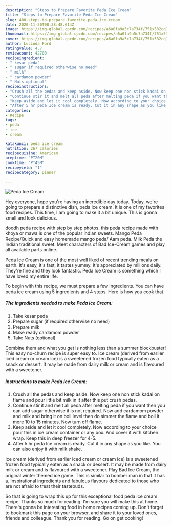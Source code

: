 ```yaml
---
description: "Steps to Prepare Favorite Peda Ice Cream"
title: "Steps to Prepare Favorite Peda Ice Cream"
slug: 400-steps-to-prepare-favorite-peda-ice-cream
date: 2020-11-30T08:38:48.614Z
image: https://img-global.cpcdn.com/recipes/a6a0fa9a5c7a734f/751x532cq70/peda-ice-cream-recipe-main-photo.jpg
thumbnail: https://img-global.cpcdn.com/recipes/a6a0fa9a5c7a734f/751x532cq70/peda-ice-cream-recipe-main-photo.jpg
cover: https://img-global.cpcdn.com/recipes/a6a0fa9a5c7a734f/751x532cq70/peda-ice-cream-recipe-main-photo.jpg
author: Lucinda Ford
ratingvalue: 4.7
reviewcount: 42700
recipeingredient:
- " kesar peda"
- " sugar if required otherwise no need"
- " milk"
- " cardamom powder"
- " Nuts optional"
recipeinstructions:
- "Crush all the pedas and keep aside. Now keep one non stick kadai on flame and pour little bit milk in it after this put crush pedas."
- "Continue stir it and melt all peda after melting peda if you want then you can add sugar otherwise it is not required. Now add cardamom powder and milk and bring it on boil level then do simmer the flame and boil it more 10 to 15 minutes. Now turn off flame."
- "Keep aside and let it cool completely. Now according to your choice pour this in ice cream container or any box. And cover it with kitchen wrap. Keep this in deep freezer for 4-5."
- "After 5 hr peda Ice cream is ready. Cut it in any shape as you like. You can also enjoy it with milk shake."
categories:
- Recipe
tags:
- peda
- ice
- cream

katakunci: peda ice cream 
nutrition: 267 calories
recipecuisine: American
preptime: "PT20M"
cooktime: "PT45M"
recipeyield: "1"
recipecategory: Dinner

---
```



![Peda Ice Cream](https://img-global.cpcdn.com/recipes/a6a0fa9a5c7a734f/751x532cq70/peda-ice-cream-recipe-main-photo.jpg)

Hey everyone, hope you're having an incredible day today. Today, we're going to prepare a distinctive dish, peda ice cream. It is one of my favorites food recipes. This time, I am going to make it a bit unique. This is gonna smell and look delicious.

doodh peda recipe with step by step photos. this peda recipe made with khoya or mawa is one of the popular indian sweets. Mango Peda Recipe/Quick and easy homemade mango peda/ Aam peda. Milk Peda the Indian traditional sweet. Meet characters of Bad Ice-Cream games and play all available parts online.

Peda Ice Cream is one of the most well liked of recent trending meals on earth. It's easy, it's fast, it tastes yummy. It's appreciated by millions daily. They're fine and they look fantastic. Peda Ice Cream is something which I have loved my entire life.


To begin with this recipe, we must prepare a few ingredients. You can have peda ice cream using 5 ingredients and 4 steps. Here is how you cook that.

<!--inarticleads1-->

##### The ingredients needed to make Peda Ice Cream:

1. Take  kesar peda
1. Prepare  sugar (if required otherwise no need)
1. Prepare  milk
1. Make ready  cardamom powder
1. Take  Nuts (optional)


Combine them and what you get is nothing less than a summer blockbuster! This easy no-churn recipe is super easy to. Ice cream (derived from earlier iced cream or cream ice) is a sweetened frozen food typically eaten as a snack or dessert. It may be made from dairy milk or cream and is flavoured with a sweetener. 

<!--inarticleads2-->

##### Instructions to make Peda Ice Cream:

1. Crush all the pedas and keep aside. Now keep one non stick kadai on flame and pour little bit milk in it after this put crush pedas.
1. Continue stir it and melt all peda after melting peda if you want then you can add sugar otherwise it is not required. Now add cardamom powder and milk and bring it on boil level then do simmer the flame and boil it more 10 to 15 minutes. Now turn off flame.
1. Keep aside and let it cool completely. Now according to your choice pour this in ice cream container or any box. And cover it with kitchen wrap. Keep this in deep freezer for 4-5.
1. After 5 hr peda Ice cream is ready. Cut it in any shape as you like. You can also enjoy it with milk shake.


Ice cream (derived from earlier iced cream or cream ice) is a sweetened frozen food typically eaten as a snack or dessert. It may be made from dairy milk or cream and is flavoured with a sweetener. Play Bad Ice Cream, the original winter themed ice game. This is similar to bomber man in that it has a. Inspirational ingredients and fabulous flavours dedicated to those who are not afraid to treat their tastebuds. 

So that is going to wrap this up for this exceptional food peda ice cream recipe. Thanks so much for reading. I'm sure you will make this at home. There's gonna be interesting food in home recipes coming up. Don't forget to bookmark this page on your browser, and share it to your loved ones, friends and colleague. Thank you for reading. Go on get cooking!
